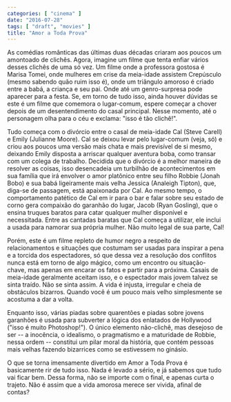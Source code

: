 ```yaml
---
categories: [ "cinema" ]
date: "2016-07-28"
tags: [ "draft", "movies" ]
title: "Amor a Toda Prova"
---
```

As comédias românticas das últimas duas décadas criaram aos poucos um
amontoado de clichês. Agora, imagine um filme que tenta enfiar vários
desses clichês de uma só vez. Um filme onde a professora gostosa é
Marisa Tomei, onde mulheres em crise da meia-idade assistem Crepúsculo
(mesmo sabendo quão ruim isso é), onde um triângulo amoroso é criado
entre a babá, a criança e seu pai. Onde até um genro-surpresa pode
aparecer para a festa. Se, em torno de tudo isso, ainda houver dúvidas
se este é um filme que comemora o lugar-comum, espere começar a chover
depois de um desentendimento do casal principal. Nesse momento, até o
personagem olha para o céu e exclama: "isso é tão clichê!".

Tudo começa com o divórcio entre o casal de meia-idade Cal (Steve
Carell) e Emily (Julianne Moore). Cal se deixou levar pelo lugar-comum
(veja, só) e criou aos poucos uma versão mais chata e mais previsível
de si mesmo, deixando Emily disposta a arriscar qualquer aventura boba,
como transar com um colega de trabalho. Decidida que o divórcio é a
melhor maneira de resolver as coisas, isso desencadeia um turbilhão de
acontecimentos em sua família que irá envolver o amor platônico entre
seu filho Robbie (Jonah Bobo) e sua babá ligeiramente mais velha Jessica
(Analeigh Tipton), que, diga-se de passagem, está apaixonada por Cal. Ao
mesmo tempo, o comportamento patético de Cal em ir para o bar e falar
sobre seu estado de corno gera compaixão do garanhão do lugar, Jacob
(Ryan Gosling), que o ensina truques baratos para catar qualquer mulher
disponível e necessitada. Entre as cantadas baratas que Cal começa
a utilizar, ele inclui a usada para namorar sua própria mulher. Não
muito legal de sua parte, Cal!

Porém, este é um filme repleto de humor negro a respeito de
relacionamentos e situações que costumam ser usadas para inspirar
a pena e a torcida dos espectadores, só que dessa vez a resolução
dos conflitos nunca está em torno de algo mágico, como um encontro
ou situação-chave, mas apenas em encarar os fatos e partir para a
próxima. Casais de meia-idade geralmente aceitam isso, e o espectador
mais jovem talvez se sinta traído. Não se sinta assim. A vida é
injusta, irregular e cheia de obstáculos bizarros. Quando você é um
pouco mais velho simplesmente se acostuma a dar a volta.

Enquanto isso, várias piadas sobre quarentões e piadas sobre jovens
garanhões é usada para subverter a lógica dos enlatados de Hollywood
("isso é muito Photoshop!"). O único elemento não-clichê, mas desejoso
de ser -- a inocência, o idealismo, o pragmatismo e a maturidade de
Robbie, nessa ordem -- constitui um pilar moral da história, que contém
pessoas mais velhas fazendo bizarrices como se estivessem no ginásio.

O que se torna imensamente divertido em Amor a Toda Prova é basicamente
rir de tudo isso. Nada é levado a sério, e já sabemos que tudo vai
ficar bem. Dessa forma, não se importe com o final, e apenas curta o
trajeto. Não é assim que a vida amorosa merece ser vivida, afinal de
contas?
